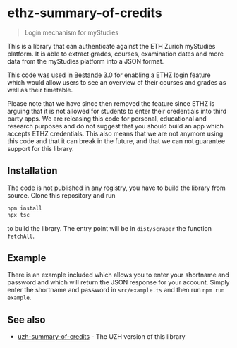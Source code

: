 # ethz-summary-of-credits

> Login mechanism for myStudies

This is a library that can authenticate against the ETH Zurich myStudies platform. It is able to extract grades, courses, examination dates and more data from the myStudies platform into a JSON format.

This code was used in [Bestande](https://bestande.ch) 3.0 for enabling a ETHZ login feature which would allow users to see an overview of their courses and grades as well as their timetable.

Please note that we have since then removed the feature since ETHZ is arguing that it is not allowed for students to enter their credentials into third party apps. We are releasing this code for personal, educational and research purposes and do not suggest that you should build an app which accepts ETHZ credentials. This also means that we are not anymore using this code and that it can break in the future, and that we can not guarantee support for this library.

## Installation
The code is not published in any registry, you have to build the library from source. Clone this repository and run
```sh
npm install
npx tsc
```

to build the library. The entry point will be in `dist/scraper` the function `fetchAll`.

## Example
There is an example included which allows you to enter your shortname and password and which will return the JSON response for your account.
Simply enter the shortname and password in `src/example.ts` and then run `npm run example`.

## See also

- [uzh-summary-of-credits](https://github.com/Bestande/uzh-summary-of-credits) - The UZH version of this library
